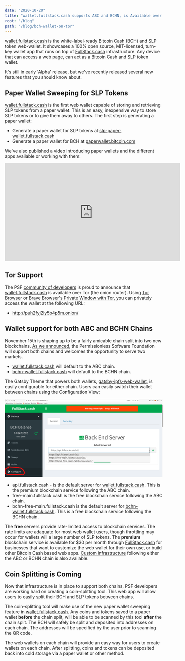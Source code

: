 ```yaml
---
date: "2020-10-20"
title: "wallet.fullstack.cash supports ABC and BCHN, is Available over Tor"
root: "/blog"
path: "/blog/bch-wallet-on-tor"
---
```


[wallet.fullstack.cash](https://wallet.fullstack.cash) is the white-label-ready Bitcoin Cash (BCH) and SLP token web-wallet. It showcases a 100% open source, MIT-licensed, turn-key wallet app that runs on top of [FullStack.cash](https://fullstack.cash) infrastructure. Any device that can access a web page, can act as a Bitcoin Cash and SLP token wallet.

It's still in early 'Alpha' release, but we've recently released several new features that you should know about.

##  Paper Wallet Sweeping for SLP Tokens
[wallet.fullstack.cash](https://wallet.fullstack.cash) is the first web wallet capable of storing and retrieving SLP tokens from a paper wallet. This is an easy, inexpensive way to store SLP tokens or to give them away to others. The first step is generating a paper wallet:

- Generate a paper wallet for SLP tokens at [slp-paper-wallet.fullstack.cash](https://slp-paper-wallet.fullstack.cash)
- Generate a paper wallet for BCH at [paperwallet.bitcoin.com](https://paperwallet.bitcoin.com)

We've also published a video introducing paper wallets and the different apps available or working with them:

<center><iframe width="560" height="315" src="https://www.youtube.com/embed/e1JxSirCiXM" frameborder="0" allow="accelerometer; autoplay; clipboard-write; encrypted-media; gyroscope; picture-in-picture" allowfullscreen></iframe></center>

## Tor Support
The PSF [community of developers](https://psfoundation.cash/grants) is proud to announce that [wallet.fullstack.cash](https://wallet.fullstack.cash) is available over Tor (the onion router). Using [Tor Browser](https://www.torproject.org/download/) or [Brave Browser's Private Window with Tor](https://support.brave.com/hc/en-us/articles/360018121491-What-is-a-Private-Window-with-Tor-), you can privately access the wallet at the following URL:

- http://puh2fyj2ly5b4p5m.onion/


## Wallet support for both ABC and BCHN Chains
November 15th is shaping up to be a fairly amicable chain split into two new blockchains. [As we announced](/blog/november-fork), the Permissionless Software Foundation will support both chains and welcomes the opportunity to serve two markets.

- [wallet.fullstack.cash](https://wallet.fullstack.cash) will default to the ABC chain.
- [bchn-wallet.fullstack.cash](https://bchn-wallet.fullstak.cash) will default to the BCHN chain.

The Gatsby Theme that powers both wallets, [gatsby-ipfs-web-wallet](https://github.com/Permissionless-Software-Foundation/gatsby-ipfs-web-wallet), is easily configurable for either chain. Users can easily switch their wallet between chains using the Configuration View:

![Configure back end servers and block chains](./wallet-configuration.png)

- api.fullstack.cash - is the default server for [wallet.fullstack.cash](https://wallet.fullstack.cash). This is the premium blockchain service following the ABC chain.
- free-main.fullstack.cash is the free blockchain service following the ABC chain.
- bchn-free-main.fullstack.cash is the default server for [bchn-wallet.fullstack.cash](https://bchn-wallet.fullstak.cash). This is a free blockchain service following the BCHN chain.

The **free** servers provide rate-limited access to blockchain services. The rate limits are adaquate for most web wallet users, though throttling may occur for wallets will a large number of SLP tokens. The **premium** blockchain service is available for $30 per month through [FullStack.cash](https://fullstack.cash) for businesses that want to customize the web wallet for their own use, or build other Bitcoin Cash based web apps. [Custom infrastructure](https://fullstack.cash/pricing) following either the ABC or BCHN chain is also available.

## Coin Splitting is Coming
Now that infrastructure is in place to support both chains, PSF developers are working hard on creating a coin-splitting tool. This web app will allow users to easily split their BCH and SLP tokens between chains.

The coin-splitting tool will make use of the new paper wallet sweeping feature in [wallet.fullstack.cash](https://wallet.fullstack.cash). Any coins and tokens saved to a paper wallet **before** the chain split, will be able to be scanned by this tool **after** the chain split. The BCH will safely be split and deposited into addresses on each chain. The addresses will be specified by the user prior to scanning the QR code.

The web wallets on each chain will provide an easy way for users to create wallets on each chain. After splitting, coins and tokens can be deposited back into cold storage via a paper wallet or other method.
